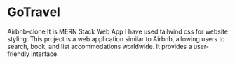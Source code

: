 # GoTravel
Airbnb-clone
It is MERN Stack Web App
I have used tailwind css for website styling.
This project is a web application similar to Airbnb, allowing users to search, book, and list accommodations worldwide.
It provides a user-friendly interface.
